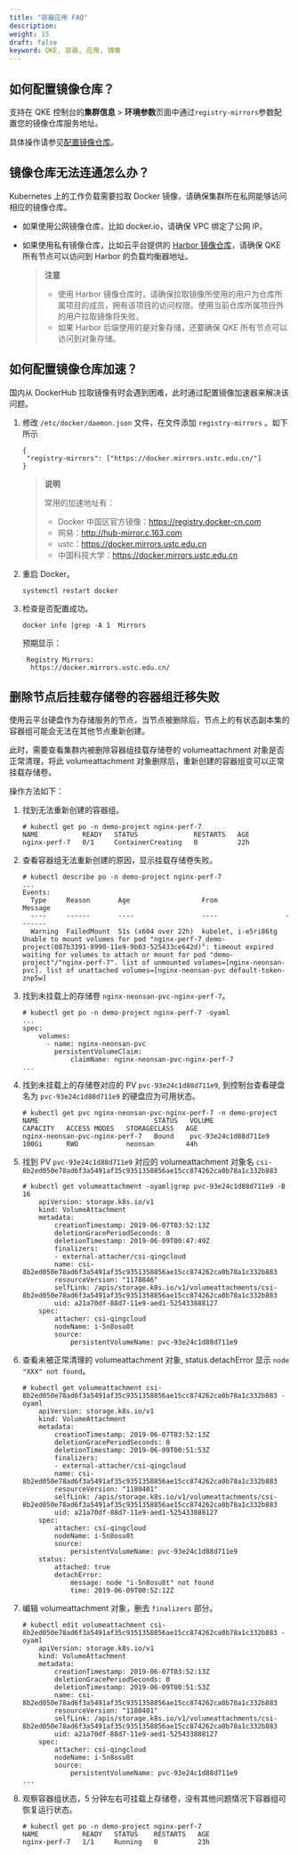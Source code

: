 ```yaml
---
title: "容器应用 FAQ"
description: 
weight: 15
draft: false
keyword: QKE, 容器, 应用, 镜像
---
```


## 如何配置镜像仓库？

支持在 QKE 控制台的**集群信息** > **环境参数**页面中通过`registry-mirrors`参数配置您的镜像仓库服务地址。

具体操作请参见[配置镜像仓库](/container/qke_plus/quickstart/cfg_mirror_repo/)。

## 镜像仓库无法连通怎么办？

Kubernetes 上的工作负载需要拉取 Docker 镜像，请确保集群所在私网能够访问相应的镜像仓库。


- 如果使用公网镜像仓库，比如 docker.io，请确保 VPC 绑定了公网 IP。  

- 如果使用私有镜像仓库，比如云平台提供的 [Harbor 镜像仓库](/container/harbor/intro/introduction/)，请确保 QKE 所有节点可以访问到 Harbor 的负载均衡器地址。

  > **注意**
  >
  > - 使用 Harbor 镜像仓库时，请确保拉取镜像所使用的用户为仓库所属项目的成员，拥有该项目的访问权限。使用当前仓库所属项目外的用户拉取镜像将失败。
  > - 如果 Harbor 后端使用的是对象存储，还要确保 QKE 所有节点可以访问到对象存储。

## 如何配置镜像仓库加速？

国内从 DockerHub 拉取镜像有时会遇到困难，此时通过配置镜像加速器来解决该问题。

1. 修改 `/etc/docker/daemon.json` 文件，在文件添加 `registry-mirrors` 。如下所示

   ```
   {
   	"registry-mirrors": ["https://docker.mirrors.ustc.edu.cn/"] 
   }
   ```

   > **说明**
   >
   > 常用的加速地址有：
   >
   > - Docker 中国区官方镜像：https://registry.docker-cn.com
   > - 网易：http://hub-mirror.c.163.com
   > - ustc：https://docker.mirrors.ustc.edu.cn
   > - 中国科技大学：https://docker.mirrors.ustc.edu.cn

 2. 重启 Docker。 

    ```
    systemctl restart docker
    ```

3. 检查是否配置成功。

   ```
   docker info |grep -A 1  Mirrors 
   ```

   预期显示：

   ```
    Registry Mirrors:
     https://docker.mirrors.ustc.edu.cn/
   ```



## 删除节点后挂载存储卷的容器组迁移失败

使用云平台硬盘作为存储服务的节点，当节点被删除后，节点上的有状态副本集的容器组可能会无法在其他节点重新创建。

此时，需要查看集群内被删除容器组挂载存储卷的 volumeattachment 对象是否正常清理，将此 volumeattachment 对象删除后，重新创建的容器组变可以正常挂载存储卷。

操作方法如下：

1. 找到无法重新创建的容器组。

   ```
   # kubectl get po -n demo-project nginx-perf-7
   NAME           READY   STATUS              RESTARTS   AGE
   nginx-perf-7   0/1     ContainerCreating   0          22h
   ```

2. 查看容器组无法重新创建的原因，显示挂载存储卷失败。

   ```
   # kubectl describe po -n demo-project nginx-perf-7
   ...
   Events:
     Type     Reason       Age                  From                 Message
     ----     ------       ----                 ----                 -------
     Warning  FailedMount  51s (x604 over 22h)  kubelet, i-e5ri86tg  Unable to mount volumes for pod "nginx-perf-7_demo-project(087b3391-8990-11e9-9b03-525433ce642d)": timeout expired waiting for volumes to attach or mount for pod "demo-project"/"nginx-perf-7". list of unmounted volumes=[nginx-neonsan-pvc]. list of unattached volumes=[nginx-neonsan-pvc default-token-znp5w]
   ```

3. 找到未挂载上的存储卷 `nginx-neonsan-pvc-nginx-perf-7`。

   ```
   # kubectl get po -n demo-project nginx-perf-7 -oyaml
   ...
   spec:
       volumes:
         - name: nginx-neonsan-pvc
           persistentVolumeClaim:
               claimName: nginx-neonsan-pvc-nginx-perf-7
   ...
   ```

4. 找到未挂载上的存储卷对应的 PV `pvc-93e24c1d88d711e9`, 到控制台查看硬盘名为 `pvc-93e24c1d88d711e9` 的硬盘应为可用状态。

   ```
   # kubectl get pvc nginx-neonsan-pvc-nginx-perf-7 -n demo-project
   NAME                             STATUS   VOLUME                 CAPACITY   ACCESS MODES   STORAGECLASS   AGE
   nginx-neonsan-pvc-nginx-perf-7   Bound    pvc-93e24c1d88d711e9   100Gi      RWO            neonsan        44h
   ```



5. 找到 PV `pvc-93e24c1d88d711e9` 对应的 volumeattachment 对象名 `csi-8b2ed050e78ad6f3a5491af35c9351358856ae15cc874262ca0b78a1c332b883`

   ```
   # kubectl get volumeattachment -oyaml|grep pvc-93e24c1d88d711e9 -B 16
       apiVersion: storage.k8s.io/v1
       kind: VolumeAttachment
       metadata:
           creationTimestamp: 2019-06-07T03:52:13Z
           deletionGracePeriodSeconds: 0
           deletionTimestamp: 2019-06-09T00:47:49Z
           finalizers:
           - external-attacher/csi-qingcloud
           name: csi-8b2ed050e78ad6f3a5491af35c9351358856ae15cc874262ca0b78a1c332b883
           resourceVersion: "1178846"
           selfLink: /apis/storage.k8s.io/v1/volumeattachments/csi-8b2ed050e78ad6f3a5491af35c9351358856ae15cc874262ca0b78a1c332b883
           uid: a21a70df-88d7-11e9-aed1-525433888127
       spec:
           attacher: csi-qingcloud
           nodeName: i-5n8osu8t
           source:
               persistentVolumeName: pvc-93e24c1d88d711e9
   ```

6. 查看未被正常清理的 volumeattachment 对象, status.detachError 显示 `node "XXX" not found`。

   ```
   # kubectl get volumeattachment csi-8b2ed050e78ad6f3a5491af35c9351358856ae15cc874262ca0b78a1c332b883 -oyaml
       apiVersion: storage.k8s.io/v1
       kind: VolumeAttachment
       metadata:
           creationTimestamp: 2019-06-07T03:52:13Z
           deletionGracePeriodSeconds: 0
           deletionTimestamp: 2019-06-09T00:51:53Z
           finalizers:
           - external-attacher/csi-qingcloud
           name: csi-8b2ed050e78ad6f3a5491af35c9351358856ae15cc874262ca0b78a1c332b883
           resourceVersion: "1180401"
           selfLink: /apis/storage.k8s.io/v1/volumeattachments/csi-8b2ed050e78ad6f3a5491af35c9351358856ae15cc874262ca0b78a1c332b883
           uid: a21a70df-88d7-11e9-aed1-525433888127
       spec:
           attacher: csi-qingcloud
           nodeName: i-5n8osu8t
           source:
               persistentVolumeName: pvc-93e24c1d88d711e9
       status:
           attached: true
           detachError:
               message: node "i-5n8osu8t" not found
               time: 2019-06-09T00:52:12Z
   ```

7. 编辑 volumeattachment 对象，删去 `finalizers` 部分。

   ```
   # kubectl edit volumeattachment csi-8b2ed050e78ad6f3a5491af35c9351358856ae15cc874262ca0b78a1c332b883 -oyaml
       apiVersion: storage.k8s.io/v1
       kind: VolumeAttachment
       metadata:
           creationTimestamp: 2019-06-07T03:52:13Z
           deletionGracePeriodSeconds: 0
           deletionTimestamp: 2019-06-09T00:51:53Z
           name: csi-8b2ed050e78ad6f3a5491af35c9351358856ae15cc874262ca0b78a1c332b883
           resourceVersion: "1180401"
           selfLink: /apis/storage.k8s.io/v1/volumeattachments/csi-8b2ed050e78ad6f3a5491af35c9351358856ae15cc874262ca0b78a1c332b883
           uid: a21a70df-88d7-11e9-aed1-525433888127
       spec:
           attacher: csi-qingcloud
           nodeName: i-5n8osu8t
           source:
               persistentVolumeName: pvc-93e24c1d88d711e9
   ...
   ```

8. 观察容器组状态，5 分钟左右可挂载上存储卷，没有其他问题情况下容器组可恢复运行状态。

   ```
   # kubectl get po -n demo-project nginx-perf-7
   NAME           READY   STATUS    RESTARTS   AGE
   nginx-perf-7   1/1     Running   0          23h
   ```

   

